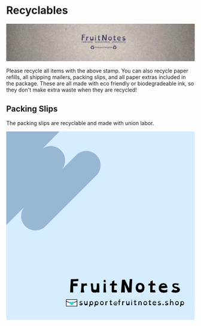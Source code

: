 # Recyclables

![The stamp on all FruitNotes paper products proclaiming that they are recyclable](../assets/images/fruitnotes_stamp_wide.png)

Please recycle all items with the above stamp. You can also recycle paper refills, all shipping mailers, packing slips, and all paper extras included in the package. These are all made with eco friendly or biodegradeable ink, so they don't make extra waste when they are recycled!

## Packing Slips

The packing slips are recyclable and made with union labor.

![A packing slip with a blue swish, the Fruit Notes logo, and the support email support at fruit notes dot shop](../assets/images/fruitnotes_packslip_front.png)
